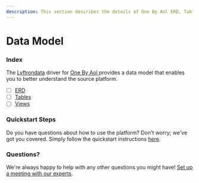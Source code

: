 ```yaml
---
description: This section describes the details of One By Aol ERD, Tables, and Views.
---
```


# Data Model

### Index

The  [Lyftrondata](https://www.lyftrondata.com/) driver for [One By Aol](https://www.lyftrondata.com/integration/one-by-aol/)[ ](https://www.lyftrondata.com/integration/one-by-aol/)provides a data model that enables you to better understand the source platform.

* [ ] [ERD](../../../marketing-analytics/one-by-aol/data-model/erd.md)
* [ ] [Tables](../../../marketing-analytics/one-by-aol/data-model/tables.md)
* [ ] [Views](../../../marketing-analytics/one-by-aol/data-model/views.md)

### Quickstart Steps

Do you have questions about how to use the platform? Don't worry; we've got you covered. Simply follow the quickstart instructions [here](../../../../quickstart-steps.md).

### Questions? <a href="#questions" id="questions"></a>

We're always happy to help with any other questions you might have! [Set up a meeting with our experts](https://www.lyftrondata.com/book-a-meeting/).

